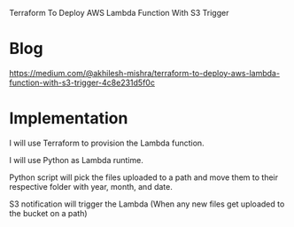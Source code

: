 Terraform To Deploy AWS Lambda Function With S3 Trigger

# Blog 

https://medium.com/@akhilesh-mishra/terraform-to-deploy-aws-lambda-function-with-s3-trigger-4c8e231d5f0c

# Implementation

I will use Terraform to provision the Lambda function.

I will use Python as Lambda runtime.

Python script will pick the files uploaded to a path and move them to their respective folder with year, month, and date.

S3 notification will trigger the Lambda (When any new files get uploaded to the bucket on a path)
